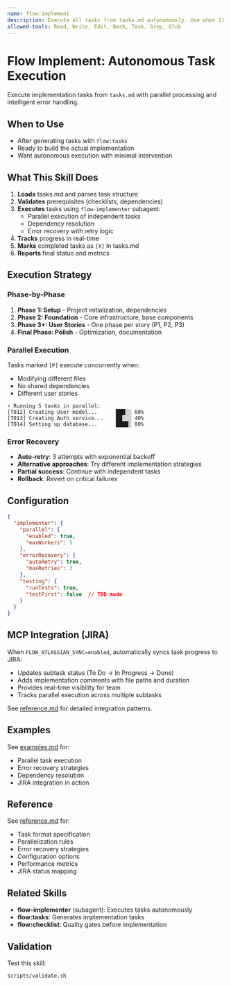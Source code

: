 ```yaml
---
name: flow:implement
description: Execute all tasks from tasks.md autonomously. Use when 1) Tasks are ready and want automated implementation, 2) User says "implement/build/code this", 3) Resuming after interruption with --resume, 4) Building specific priority only (--filter=P1), 5) Need autonomous code generation with test execution. Executes with parallel processing and marks tasks complete.
allowed-tools: Read, Write, Edit, Bash, Task, Grep, Glob
---
```


# Flow Implement: Autonomous Task Execution

Execute implementation tasks from `tasks.md` with parallel processing and intelligent error handling.

## When to Use

- After generating tasks with `flow:tasks`
- Ready to build the actual implementation
- Want autonomous execution with minimal intervention

## What This Skill Does

1. **Loads** tasks.md and parses task structure
2. **Validates** prerequisites (checklists, dependencies)
3. **Executes** tasks using `flow-implementer` subagent:
   - Parallel execution of independent tasks
   - Dependency resolution
   - Error recovery with retry logic
4. **Tracks** progress in real-time
5. **Marks** completed tasks as `[X]` in tasks.md
6. **Reports** final status and metrics

## Execution Strategy

### Phase-by-Phase
1. **Phase 1: Setup** - Project initialization, dependencies
2. **Phase 2: Foundation** - Core infrastructure, base components
3. **Phase 3+: User Stories** - One phase per story (P1, P2, P3)
4. **Final Phase: Polish** - Optimization, documentation

### Parallel Execution
Tasks marked `[P]` execute concurrently when:
- Modifying different files
- No shared dependencies
- Different user stories

```
⚡ Running 5 tasks in parallel:
[T012] Creating User model...      ███░░ 60%
[T013] Creating Auth service...    ██░░░ 40%
[T014] Setting up database...      ████░ 80%
```

### Error Recovery
- **Auto-retry**: 3 attempts with exponential backoff
- **Alternative approaches**: Try different implementation strategies
- **Partial success**: Continue with independent tasks
- **Rollback**: Revert on critical failures

## Configuration

```json
{
  "implementer": {
    "parallel": {
      "enabled": true,
      "maxWorkers": 5
    },
    "errorRecovery": {
      "autoRetry": true,
      "maxRetries": 3
    },
    "testing": {
      "runTests": true,
      "testFirst": false  // TDD mode
    }
  }
}
```

## MCP Integration (JIRA)

When `FLOW_ATLASSIAN_SYNC=enabled`, automatically syncs task progress to JIRA:
- Updates subtask status (To Do → In Progress → Done)
- Adds implementation comments with file paths and duration
- Provides real-time visibility for team
- Tracks parallel execution across multiple subtasks

See [reference.md](./reference.md#mcp-integration-details) for detailed integration patterns.

## Examples

See [examples.md](./examples.md) for:
- Parallel task execution
- Error recovery strategies
- Dependency resolution
- JIRA integration in action

## Reference

See [reference.md](./reference.md) for:
- Task format specification
- Parallelization rules
- Error recovery strategies
- Configuration options
- Performance metrics
- JIRA status mapping

## Related Skills

- **flow-implementer** (subagent): Executes tasks autonomously
- **flow:tasks**: Generates implementation tasks
- **flow:checklist**: Quality gates before implementation

## Validation

Test this skill:
```bash
scripts/validate.sh
```